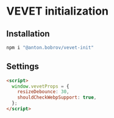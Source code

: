 # VEVET initialization

## Installation

```bash
npm i "@anton.bobrov/vevet-init"
```

## Settings

```html
<script>
  window.vevetProps = {
    resizeDebounce: 30,
    shouldCheckWebpSupport: true,
  };
</script>
```
